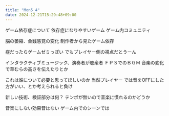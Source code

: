 ```yaml
---
title: "Mon5_4"
date: 2024-12-21T15:29:48+09:00
---
```

ゲーム依存症について
依存症になりやすいゲーム
ゲーム内コミュニティ

脳の萎縮、金銭感覚の変化
制作者から見たゲーム依存

症だったらゲームゼミっぽい
でもプレイヤー側の視点だとうーん

インタラクティブミュージック、演奏者が聴衆者
ＦＰＳでのＢＧＭ
音楽の変化で草むらの高さを伝えたりとか

これは誰について必要と思ってほしいのか
当然プレイヤー
では音をOFFにした方がいい、とか考えられると負け

新しい技術、検証部分は何？
テンポが無いので音楽に慣れるのかどうか

音楽にしない効果音はない
ゲーム内でのシーンでは
